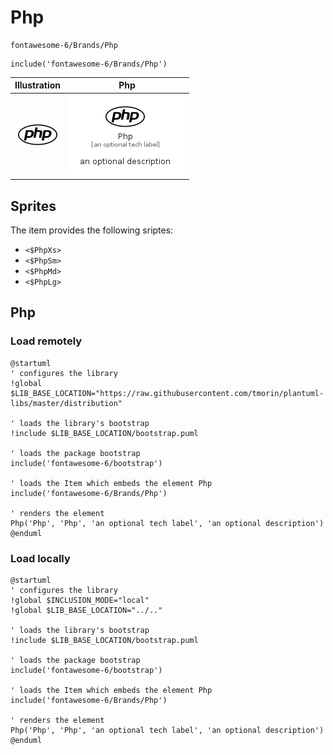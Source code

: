 # Php


```text
fontawesome-6/Brands/Php
```

```text
include('fontawesome-6/Brands/Php')
```



| Illustration | Php |
| :---: | :---: |
| ![illustration for Illustration](../../fontawesome-6/Brands/Php.png) | ![illustration for Php](../../fontawesome-6/Brands/Php.Local.png) |



## Sprites
The item provides the following sriptes:

- `<$PhpXs>`
- `<$PhpSm>`
- `<$PhpMd>`
- `<$PhpLg>`





## Php

### Load remotely
```plantuml
@startuml
' configures the library
!global $LIB_BASE_LOCATION="https://raw.githubusercontent.com/tmorin/plantuml-libs/master/distribution"

' loads the library's bootstrap
!include $LIB_BASE_LOCATION/bootstrap.puml

' loads the package bootstrap
include('fontawesome-6/bootstrap')

' loads the Item which embeds the element Php
include('fontawesome-6/Brands/Php')

' renders the element
Php('Php', 'Php', 'an optional tech label', 'an optional description')
@enduml
```

### Load locally
```plantuml
@startuml
' configures the library
!global $INCLUSION_MODE="local"
!global $LIB_BASE_LOCATION="../.."

' loads the library's bootstrap
!include $LIB_BASE_LOCATION/bootstrap.puml

' loads the package bootstrap
include('fontawesome-6/bootstrap')

' loads the Item which embeds the element Php
include('fontawesome-6/Brands/Php')

' renders the element
Php('Php', 'Php', 'an optional tech label', 'an optional description')
@enduml
```

